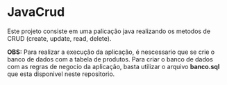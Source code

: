 # JavaCrud

<p>Este projeto consiste em uma palicação java realizando os metodos de CRUD (create, update, read, delete).</p>

<p><b>OBS:</b> Para realizar a execução da aplicação, é nescessario que se crie o banco de dados com a tabela de produtos. Para criar o banco de dados com as regras de negocio da aplicação, basta utilizar o arquivo <b>banco.sql</b> que esta disponivel neste repositorio.</p>


